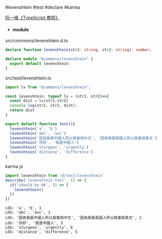 #levenshtein #test #declare #karma

[阮一峰《TypeScript 教程》](https://www.bookstack.cn/books/wangdoc-typescript-tutorial "阮一峰《TypeScript 教程》")

- #### module
src/commons/levenshtein.d.ts
```ts
declare function levenshtein(str1: string, str2: string): number;

declare module "@commons/levenshtein" {
  export default levenshtein;
}
```
src/test/levenshtein.ts
```ts
import lv from "@commons/levenshtein";

const levenshtein: typeof lv = (str1, str2)=>{
  const dist = lv(str1,str2)
  console.log(str1, str2, dist);
  return dist
}

export default function test(){
  levenshtein('a', 'b')
  levenshtein('abc', 'axc')
  levenshtein('因為我是中國人所以我會說中文', '因為我是英國人所以我會說英文')
  levenshtein('你好', '我是中國人')
  levenshtein('sturgeon', 'urgently')
  levenshtein('distance', 'difference')
}
```

karma js
```js
import levenshtein from '@/test/levenshtein'
describe('levenshtein.test', () => {
  it('should be OK', () => { 
    levenshtein()
  })
})
```


```
LOG: 'a', 'b', 1
LOG: 'abc', 'axc', 1
LOG: '因為我是中國人所以我會說中文', '因為我是英國人所以我會說英文', 2
LOG: '你好', '我是中國人', 5
LOG: 'sturgeon', 'urgently', 6
LOG: 'distance', 'difference', 5
```